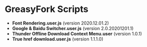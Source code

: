 # GreasyFork Scripts

- **Font Rendering.user.js** (version 2020.12.01.2)
- **Google & Baidu Switcher.user.js** (version 2.0.20201201.1)
- **Thunder Offline Download Context Menu.user** (version 1.0.1)
- **True href download.user.js** (version 1.1.1.0)
